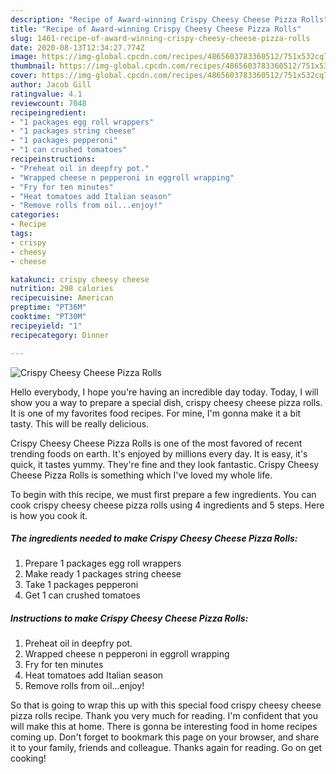 ```yaml
---
description: "Recipe of Award-winning Crispy Cheesy Cheese Pizza Rolls"
title: "Recipe of Award-winning Crispy Cheesy Cheese Pizza Rolls"
slug: 1461-recipe-of-award-winning-crispy-cheesy-cheese-pizza-rolls
date: 2020-08-13T12:34:27.774Z
image: https://img-global.cpcdn.com/recipes/4865603783360512/751x532cq70/crispy-cheesy-cheese-pizza-rolls-recipe-main-photo.jpg
thumbnail: https://img-global.cpcdn.com/recipes/4865603783360512/751x532cq70/crispy-cheesy-cheese-pizza-rolls-recipe-main-photo.jpg
cover: https://img-global.cpcdn.com/recipes/4865603783360512/751x532cq70/crispy-cheesy-cheese-pizza-rolls-recipe-main-photo.jpg
author: Jacob Gill
ratingvalue: 4.1
reviewcount: 7048
recipeingredient:
- "1 packages egg roll wrappers"
- "1 packages string cheese"
- "1 packages pepperoni"
- "1 can crushed tomatoes"
recipeinstructions:
- "Preheat oil in deepfry pot."
- "Wrapped cheese n pepperoni in eggroll wrapping"
- "Fry for ten minutes"
- "Heat tomatoes add Italian season"
- "Remove rolls from oil...enjoy!"
categories:
- Recipe
tags:
- crispy
- cheesy
- cheese

katakunci: crispy cheesy cheese 
nutrition: 298 calories
recipecuisine: American
preptime: "PT36M"
cooktime: "PT30M"
recipeyield: "1"
recipecategory: Dinner

---
```



![Crispy Cheesy Cheese Pizza Rolls](https://img-global.cpcdn.com/recipes/4865603783360512/751x532cq70/crispy-cheesy-cheese-pizza-rolls-recipe-main-photo.jpg)

Hello everybody, I hope you're having an incredible day today. Today, I will show you a way to prepare a special dish, crispy cheesy cheese pizza rolls. It is one of my favorites food recipes. For mine, I'm gonna make it a bit tasty. This will be really delicious.



Crispy Cheesy Cheese Pizza Rolls is one of the most favored of recent trending foods on earth. It's enjoyed by millions every day. It is easy, it's quick, it tastes yummy. They're fine and they look fantastic. Crispy Cheesy Cheese Pizza Rolls is something which I've loved my whole life.


To begin with this recipe, we must first prepare a few ingredients. You can cook crispy cheesy cheese pizza rolls using 4 ingredients and 5 steps. Here is how you cook it.

<!--inarticleads1-->

##### The ingredients needed to make Crispy Cheesy Cheese Pizza Rolls:

1. Prepare 1 packages egg roll wrappers
1. Make ready 1 packages string cheese
1. Take 1 packages pepperoni
1. Get 1 can crushed tomatoes




<!--inarticleads2-->

##### Instructions to make Crispy Cheesy Cheese Pizza Rolls:

1. Preheat oil in deepfry pot.
1. Wrapped cheese n pepperoni in eggroll wrapping
1. Fry for ten minutes
1. Heat tomatoes add Italian season
1. Remove rolls from oil...enjoy!




So that is going to wrap this up with this special food crispy cheesy cheese pizza rolls recipe. Thank you very much for reading. I'm confident that you will make this at home. There is gonna be interesting food in home recipes coming up. Don't forget to bookmark this page on your browser, and share it to your family, friends and colleague. Thanks again for reading. Go on get cooking!

